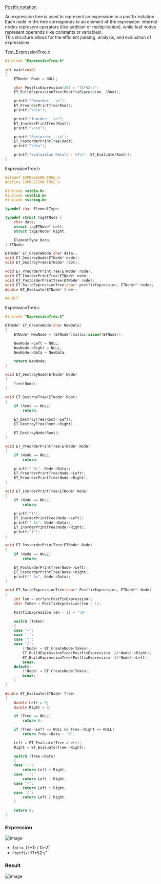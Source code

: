 [Postfix notation](https://github.com/vacu9708/Algorithm/tree/main/Related%20to%20math/Complex%20calculation)

An expression tree is used to represent an expression in a postfix notation.<br>
Each node in the tree corresponds to an element of the expression: internal nodes represent operators (like addition or multiplication), while leaf nodes represent operands (like constants or variables).<br>
This structure allows for the efficient parsing, analysis, and evaluation of expressions.<br>

Test_ExpressionTree.c
~~~c++
#include "ExpressionTree.h"

int main(void)
{
    ETNode* Root = NULL;

    char PostfixExpression[20] = "71*52-/";
    ET_BuildExpressionTree(PostfixExpression, &Root);

    printf("Preorder...\n");
    ET_PreorderPrintTree(Root);
    printf("\n\n");

    printf("Inorder...\n");
    ET_InorderPrintTree(Root);
    printf("\n\n");

    printf("Postorder...\n");
    ET_PostorderPrintTree(Root);
    printf("\n\n");

    printf("Evaluation Result : %f\n", ET_Evaluate(Root));
}
~~~

ExpressionTree.h
~~~c++
#ifndef EXPRESSION_TREE_H
#define EXPRESSION_TREE_H

#include <stdio.h>
#include <stdlib.h>
#include <string.h>

typedef char ElementType;

typedef struct tagETNode {
    char data;
    struct tagETNode* Left;
    struct tagETNode* Right;

    ElementType Data;
} ETNode;

ETNode* ET_CreateNode(char data);
void ET_DestroyNode(ETNode* node);
void ET_DestroyTree(ETNode* root);

void ET_PreorderPrintTree(ETNode* node);
void ET_InorderPrintTree(ETNode* node);
void ET_PostorderPrintTree(ETNode* node);
void ET_BuildExpressionTree(char* postfixExpression, ETNode** node);
double ET_Evaluate(ETNode* tree);

#endif
~~~

ExpressionTree.c
~~~c++
#include "ExpressionTree.h"

ETNode* ET_CreateNode(char NewData)
{
    ETNode* NewNode = (ETNode*)malloc(sizeof(ETNode));

    NewNode->Left = NULL;
    NewNode->Right = NULL;
    NewNode->Data = NewData;

    return NewNode;
}

void ET_DestroyNode(ETNode* Node)
{
    free(Node);
}

void ET_DestroyTree(ETNode* Root)
{
    if (Root == NULL)
        return;

    ET_DestroyTree(Root->Left);
    ET_DestroyTree(Root->Right);

    ET_DestroyNode(Root);
}

void ET_PreorderPrintTree(ETNode* Node)
{
    if (Node == NULL)
        return;

    printf(" %c", Node->Data);
    ET_PreorderPrintTree(Node->Left);
    ET_PreorderPrintTree(Node->Right);
}

void ET_InorderPrintTree(ETNode* Node)
{
    if (Node == NULL)
        return;

    printf("(");
    ET_InorderPrintTree(Node->Left);
    printf(" %c", Node->Data);
    ET_InorderPrintTree(Node->Right);
    printf(")");
}

void ET_PostorderPrintTree(ETNode* Node)
{
    if (Node == NULL)
        return;

    ET_PostorderPrintTree(Node->Left);
    ET_PostorderPrintTree(Node->Right);
    printf(" %c", Node->Data);
}

void ET_BuildExpressionTree(char* PostfixExpression, ETNode** Node)
{
    int len = strlen(PostfixExpression);
    char Token = PostfixExpression[len - 1];

    PostfixExpression[len - 1] = '\0';

    switch (Token)
    {
    case '+':
    case '-':
    case '*':
    case '/':
        (*Node) = ET_CreateNode(Token);
        ET_BuildExpressionTree(PostfixExpression, &(*Node)->Right);
        ET_BuildExpressionTree(PostfixExpression, &(*Node)->Left);
        break;
    default:
        (*Node) = ET_CreateNode(Token);
        break;
    }
}

double ET_Evaluate(ETNode* Tree)
{
    double Left = 0;
    double Right = 0;

    if (Tree == NULL)
        return 0;

    if (Tree->Left == NULL && Tree->Right == NULL)
        return Tree->Data - '0';

    Left = ET_Evaluate(Tree->Left);
    Right = ET_Evaluate(Tree->Right);

    switch (Tree->Data)
    {
    case '+':
        return Left + Right;
    case '-':
        return Left - Right;
    case '*':
        return Left * Right;
    case '/':
        return Left / Right;
    }

    return 0;
}
~~~

### Expression
![image](https://github.com/vacu9708/Data-structure/assets/67142421/5918033f-671e-41ee-a3c1-b417bb198b3c)<br>
- `Infix`: (7*1) / (5-2)
- `Postfix`: 71*52-/" 

### Result
![image](https://github.com/vacu9708/Data-structure/assets/67142421/7733c742-2667-4a53-b5f2-acd7abe9df9e)
